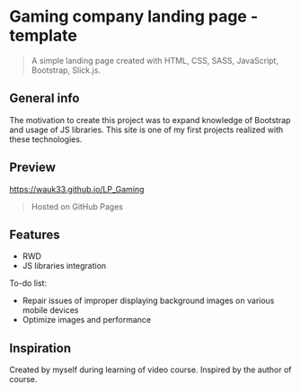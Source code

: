 # Gaming company landing page - template
> A simple landing page created with HTML, CSS, SASS, JavaScript, Bootstrap, Slick.js.

## General info
The motivation to create this project was to expand knowledge of Bootstrap and usage of JS libraries. This site is one of my first projects realized with these technologies.

## Preview
https://wauk33.github.io/LP_Gaming
> Hosted on GitHub Pages

## Features
* RWD
* JS libraries integration

To-do list:
* Repair issues of improper displaying background images on various mobile devices
* Optimize images and performance

## Inspiration
Created by myself during learning of video course. Inspired by the author of course.


